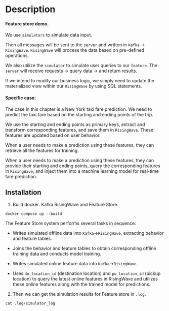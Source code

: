# Description

#### Feature store demo.

We use `simulators` to simulate data input.

Then all messages will be sent to the `server` and written in `Kafka` -> `RisingWave`. `RisingWave` will process the data based on pre-defined operations.

We also utilize the `simulator` to simulate user queries to our `feature`. The `server` will receive requests -> query data -> and return results.

If we intend to modify our business logic, we simply need to update the materialized view within our `RisingWave` by using SQL statements.

#### Specific case:

The case in this chapter is a New York taxi fare prediction. We need to predict the taxi fare based on the starting and ending points of the trip.

We use the starting and ending points as primary keys, extract and transform corresponding features, and save them in `RisingWave`. These features are updated based on user behavior.

When a user needs to make a prediction using these features, they can retrieve all the features for training.

When a user needs to make a prediction using these features, they can provide their starting and ending points, query the corresponding features in `RisingWave`, and inject them into a machine learning model for real-time fare prediction.

## Installation

1. Build docker. Kafka RisingWave and Feature Store.

```docker compose up --build```


The Feature Store system performs several tasks in sequence:

- Writes simulated offline data into `Kafka`→`RisingWave`, extracting behavior and feature tables.

- Joins the behavior and feature tables to obtain corresponding offline training data and conducts model training.

- Writes simulated online feature data into `Kafka`→`RisingWave`.

- Uses `do_location_id` (destination location) and `pu_location_id` (pickup location) to query the latest online features in RisingWave and utilizes these online features along with the trained model for predictions.

2. Then we can get the simulation results for Feature store in `.log`.

```cat .log/simulator_log```